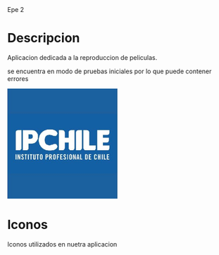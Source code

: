<html>
   
  <head>
   <link rel="icon" href="ip.jpg" type="image/jpg" > 
    <tittle>Epe 2 </tittle>
  </head>
  <body>
    <div>
    <h1>Descripcion</h1>
    <p>Aplicacion dedicada a la reproduccion de peliculas.</p>
      <p>se encuentra en modo de pruebas iniciales por lo que puede contener errores</p>
    </div>
    <div>
      <img src="ip.jpg" width="250" height="250">
    </div>
   <h1>Iconos</h1>
   <p>Iconos utilizados en nuetra aplicacion</p>
   <img src=>
    
  </body>
  </html>
